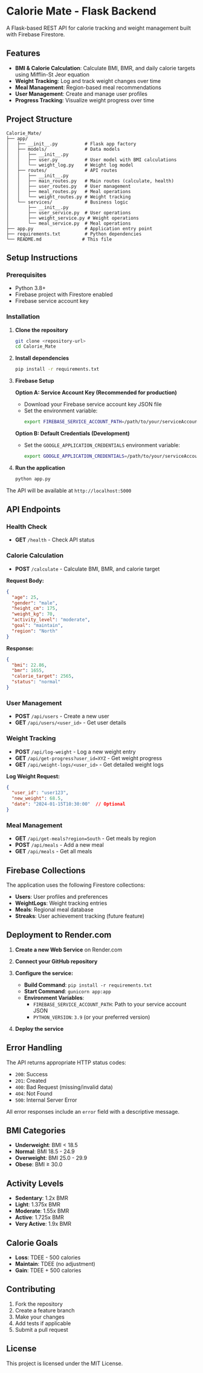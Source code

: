 # Calorie Mate - Flask Backend

A Flask-based REST API for calorie tracking and weight management built with Firebase Firestore.

## Features

- **BMI & Calorie Calculation**: Calculate BMI, BMR, and daily calorie targets using Mifflin-St Jeor equation
- **Weight Tracking**: Log and track weight changes over time
- **Meal Management**: Region-based meal recommendations
- **User Management**: Create and manage user profiles
- **Progress Tracking**: Visualize weight progress over time

## Project Structure

```
Calorie_Mate/
├── app/
│   ├── __init__.py          # Flask app factory
│   ├── models/              # Data models
│   │   ├── __init__.py
│   │   ├── user.py          # User model with BMI calculations
│   │   └── weight_log.py    # Weight log model
│   ├── routes/              # API routes
│   │   ├── __init__.py
│   │   ├── main_routes.py   # Main routes (calculate, health)
│   │   ├── user_routes.py   # User management
│   │   ├── meal_routes.py   # Meal operations
│   │   └── weight_routes.py # Weight tracking
│   └── services/            # Business logic
│       ├── __init__.py
│       ├── user_service.py  # User operations
│       ├── weight_service.py # Weight operations
│       └── meal_service.py  # Meal operations
├── app.py                   # Application entry point
├── requirements.txt         # Python dependencies
└── README.md               # This file
```

## Setup Instructions

### Prerequisites

- Python 3.8+
- Firebase project with Firestore enabled
- Firebase service account key

### Installation

1. **Clone the repository**
   ```bash
   git clone <repository-url>
   cd Calorie_Mate
   ```

2. **Install dependencies**
   ```bash
   pip install -r requirements.txt
   ```

3. **Firebase Setup**
   
   **Option A: Service Account Key (Recommended for production)**
   - Download your Firebase service account key JSON file
   - Set the environment variable:
     ```bash
     export FIREBASE_SERVICE_ACCOUNT_PATH=/path/to/your/serviceAccountKey.json
     ```
   
   **Option B: Default Credentials (Development)**
   - Set the `GOOGLE_APPLICATION_CREDENTIALS` environment variable:
     ```bash
     export GOOGLE_APPLICATION_CREDENTIALS=/path/to/your/serviceAccountKey.json
     ```

4. **Run the application**
   ```bash
   python app.py
   ```

The API will be available at `http://localhost:5000`

## API Endpoints

### Health Check
- **GET** `/health` - Check API status

### Calorie Calculation
- **POST** `/calculate` - Calculate BMI, BMR, and calorie target

**Request Body:**
```json
{
  "age": 25,
  "gender": "male",
  "height_cm": 175,
  "weight_kg": 70,
  "activity_level": "moderate",
  "goal": "maintain",
  "region": "North"
}
```

**Response:**
```json
{
  "bmi": 22.86,
  "bmr": 1655,
  "calorie_target": 2565,
  "status": "normal"
}
```

### User Management
- **POST** `/api/users` - Create a new user
- **GET** `/api/users/<user_id>` - Get user details

### Weight Tracking
- **POST** `/api/log-weight` - Log a new weight entry
- **GET** `/api/get-progress?user_id=XYZ` - Get weight progress
- **GET** `/api/weight-logs/<user_id>` - Get detailed weight logs

**Log Weight Request:**
```json
{
  "user_id": "user123",
  "new_weight": 68.5,
  "date": "2024-01-15T10:30:00"  // Optional
}
```

### Meal Management
- **GET** `/api/get-meals?region=South` - Get meals by region
- **POST** `/api/meals` - Add a new meal
- **GET** `/api/meals` - Get all meals

## Firebase Collections

The application uses the following Firestore collections:

- **Users**: User profiles and preferences
- **WeightLogs**: Weight tracking entries
- **Meals**: Regional meal database
- **Streaks**: User achievement tracking (future feature)

## Deployment to Render.com

1. **Create a new Web Service** on Render.com
2. **Connect your GitHub repository**
3. **Configure the service:**
   - **Build Command**: `pip install -r requirements.txt`
   - **Start Command**: `gunicorn app:app`
   - **Environment Variables**:
     - `FIREBASE_SERVICE_ACCOUNT_PATH`: Path to your service account JSON
     - `PYTHON_VERSION`: `3.9` (or your preferred version)

4. **Deploy the service**

## Error Handling

The API returns appropriate HTTP status codes:
- `200`: Success
- `201`: Created
- `400`: Bad Request (missing/invalid data)
- `404`: Not Found
- `500`: Internal Server Error

All error responses include an `error` field with a descriptive message.

## BMI Categories

- **Underweight**: BMI < 18.5
- **Normal**: BMI 18.5 - 24.9
- **Overweight**: BMI 25.0 - 29.9
- **Obese**: BMI ≥ 30.0

## Activity Levels

- **Sedentary**: 1.2x BMR
- **Light**: 1.375x BMR
- **Moderate**: 1.55x BMR
- **Active**: 1.725x BMR
- **Very Active**: 1.9x BMR

## Calorie Goals

- **Loss**: TDEE - 500 calories
- **Maintain**: TDEE (no adjustment)
- **Gain**: TDEE + 500 calories

## Contributing

1. Fork the repository
2. Create a feature branch
3. Make your changes
4. Add tests if applicable
5. Submit a pull request

## License

This project is licensed under the MIT License. 